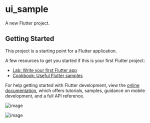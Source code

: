 # ui_sample

A new Flutter project.

## Getting Started

This project is a starting point for a Flutter application.

A few resources to get you started if this is your first Flutter project:

- [Lab: Write your first Flutter app](https://docs.flutter.dev/get-started/codelab)
- [Cookbook: Useful Flutter samples](https://docs.flutter.dev/cookbook)

For help getting started with Flutter development, view the
[online documentation](https://docs.flutter.dev/), which offers tutorials,
samples, guidance on mobile development, and a full API reference.


![image](https://user-images.githubusercontent.com/98304052/194043325-e7b2517e-8b4c-47c5-9cef-8d8eabe16755.png)


![image](https://user-images.githubusercontent.com/98304052/194043347-985a8efd-709a-42c4-8d92-67b83b3d460b.png)
